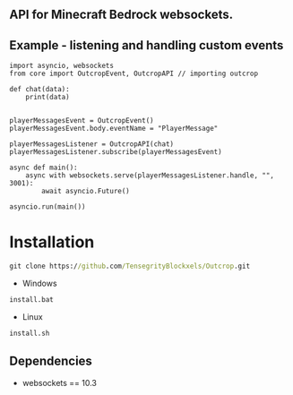 ## API for Minecraft Bedrock websockets.


## Example - listening and handling custom events
```python3
import asyncio, websockets
from core import OutcropEvent, OutcropAPI // importing outcrop

def chat(data):
    print(data)


playerMessagesEvent = OutcropEvent()
playerMessagesEvent.body.eventName = "PlayerMessage"

playerMessagesListener = OutcropAPI(chat)
playerMessagesListener.subscribe(playerMessagesEvent)

async def main():
    async with websockets.serve(playerMessagesListener.handle, "", 3001):
        await asyncio.Future()

asyncio.run(main())
```


# Installation
```cmd
git clone https://github.com/TensegrityBlockxels/Outcrop.git
```

- Windows 
```cmd
install.bat
``` 
- Linux 
```bash
install.sh
```



## Dependencies
- websockets == 10.3
